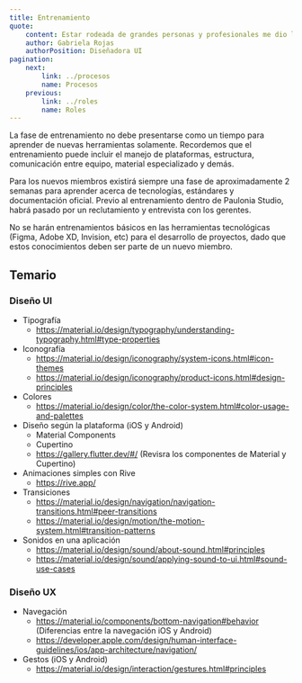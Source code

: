 ```yaml
---
title: Entrenamiento
quote:
    content: Estar rodeada de grandes personas y profesionales me dio la seguridad e inspiración para mejorar y sentirme libre de aportar a los procesos de la empresa
    author: Gabriela Rojas
    authorPosition: Diseñadora UI
pagination:
    next:
        link: ../procesos
        name: Procesos
    previous:
        link: ../roles
        name: Roles
---
```


La fase de entrenamiento no debe presentarse como un tiempo para aprender de
nuevas herramientas solamente. Recordemos que el entrenamiento puede incluir el
manejo de plataformas, estructura, comunicación entre equipo, material especializado y demás.

Para los nuevos miembros existirá siempre una fase de aproximadamente 2 semanas
para aprender acerca de tecnologías, estándares y documentación oficial. Previo
al entrenamiento dentro de Paulonia Studio, habrá pasado por un reclutamiento y
entrevista con los gerentes.

No se harán entrenamientos básicos en las herramientas tecnológicas (Figma, Adobe
XD, Invision, etc) para el desarrollo de proyectos, dado que estos conocimientos
deben ser parte de un nuevo miembro.

## Temario

### Diseño UI

- Tipografía
    - <https://material.io/design/typography/understanding-typography.html#type-properties>
- Iconografía
    - <https://material.io/design/iconography/system-icons.html#icon-themes>    
    - <https://material.io/design/iconography/product-icons.html#design-principles>
- Colores
    - <https://material.io/design/color/the-color-system.html#color-usage-and-palettes>
- Diseño según la plataforma (iOS y Android)
    - Material Components
    - Cupertino
    - <https://gallery.flutter.dev/#/> (Revisra los componentes de Material y Cupertino)
- Animaciones simples con Rive
    - <https://rive.app/>
- Transiciones
    - <https://material.io/design/navigation/navigation-transitions.html#peer-transitions>
    - <https://material.io/design/motion/the-motion-system.html#transition-patterns>
- Sonidos en una aplicación
    - <https://material.io/design/sound/about-sound.html#principles>
    - <https://material.io/design/sound/applying-sound-to-ui.html#sound-use-cases>

### Diseño UX

- Navegación
    - <https://material.io/components/bottom-navigation#behavior> (Diferencias
      entre la navegación iOS y Android)
    - <https://developer.apple.com/design/human-interface-guidelines/ios/app-architecture/navigation/>
- Gestos (iOS y Android)
    - <https://material.io/design/interaction/gestures.html#principles>

    
